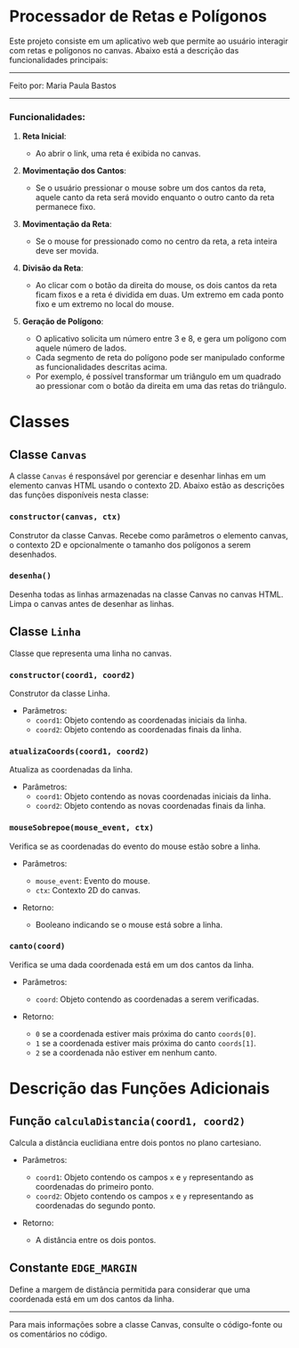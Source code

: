 # Processador de Retas e Polígonos

Este projeto consiste em um aplicativo web que permite ao usuário interagir com retas e polígonos no canvas. Abaixo está a descrição das funcionalidades principais:
___
Feito por: Maria Paula Bastos 

___

### Funcionalidades:

1. **Reta Inicial**:
   - Ao abrir o link, uma reta é exibida no canvas.

2. **Movimentação dos Cantos**:
   - Se o usuário pressionar o mouse sobre um dos cantos da reta, aquele canto da reta será movido enquanto o outro canto da reta permanece fixo.

3. **Movimentação da Reta**:
   - Se o mouse for pressionado como no centro da reta, a reta inteira deve ser movida.

4. **Divisão da Reta**:
   - Ao clicar com o botão da direita do mouse, os dois cantos da reta ficam fixos e a reta é dividida em duas. Um extremo em cada ponto fixo e um extremo no local do mouse.

5. **Geração de Polígono**:
   - O aplicativo solicita um número entre 3 e 8, e gera um polígono com aquele número de lados.
   - Cada segmento de reta do polígono pode ser manipulado conforme as funcionalidades descritas acima.
   - Por exemplo, é possível transformar um triângulo em um quadrado ao pressionar com o botão da direita em uma das retas do triângulo.

# Classes

## Classe `Canvas`

A classe `Canvas` é responsável por gerenciar e desenhar linhas em um elemento canvas HTML usando o contexto 2D. Abaixo estão as descrições das funções disponíveis nesta classe:

### `constructor(canvas, ctx)`

Construtor da classe Canvas. Recebe como parâmetros o elemento canvas, o contexto 2D e opcionalmente o tamanho dos polígonos a serem desenhados.

### `desenha()`

Desenha todas as linhas armazenadas na classe Canvas no canvas HTML. Limpa o canvas antes de desenhar as linhas.

## Classe `Linha`

Classe que representa uma linha no canvas.

### `constructor(coord1, coord2)`

Construtor da classe Linha.

- Parâmetros:
  - `coord1`: Objeto contendo as coordenadas iniciais da linha.
  - `coord2`: Objeto contendo as coordenadas finais da linha.

### `atualizaCoords(coord1, coord2)`

Atualiza as coordenadas da linha.

- Parâmetros:
  - `coord1`: Objeto contendo as novas coordenadas iniciais da linha.
  - `coord2`: Objeto contendo as novas coordenadas finais da linha.

### `mouseSobrepoe(mouse_event, ctx)`

Verifica se as coordenadas do evento do mouse estão sobre a linha.

- Parâmetros:
  - `mouse_event`: Evento do mouse.
  - `ctx`: Contexto 2D do canvas.

- Retorno:
  - Booleano indicando se o mouse está sobre a linha.

### `canto(coord)`

Verifica se uma dada coordenada está em um dos cantos da linha.

- Parâmetros:
  - `coord`: Objeto contendo as coordenadas a serem verificadas.

- Retorno:
  - `0` se a coordenada estiver mais próxima do canto `coords[0]`.
  - `1` se a coordenada estiver mais próxima do canto `coords[1]`.
  - `2` se a coordenada não estiver em nenhum canto.



# Descrição das Funções Adicionais

## Função `calculaDistancia(coord1, coord2)`

Calcula a distância euclidiana entre dois pontos no plano cartesiano.

- Parâmetros:
  - `coord1`: Objeto contendo os campos `x` e `y` representando as coordenadas do primeiro ponto.
  - `coord2`: Objeto contendo os campos `x` e `y` representando as coordenadas do segundo ponto.

- Retorno:
  - A distância entre os dois pontos.

## Constante `EDGE_MARGIN`

Define a margem de distância permitida para considerar que uma coordenada está em um dos cantos da linha.

---

Para mais informações sobre a classe Canvas, consulte o código-fonte ou os comentários no código.
